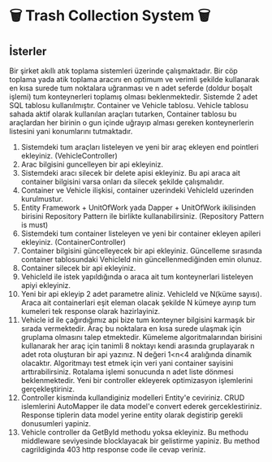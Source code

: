 # 🗑 Trash Collection System 🗑

## İsterler

  Bir şirket akıllı atık toplama sistemleri üzerinde çalışmaktadır.  Bir cöp toplama yada atik toplama aracını en optimum ve verimli şekilde kullanarak en kısa surede tum noktalara uğranması ve n adet  seferde (doldur boşalt işlemi)  tum konteynerleri toplamış olması beklenmektedir.
  Sistemde 2 adet SQL tablosu kullanılmıştır. Container ve Vehicle tablosu. Vehicle tablosu sahada aktif olarak kullanılan araçları tutarken, Container tablosu bu araçlardan  her birinin o gun içinde uğrayıp alması gereken konteynerlerin listesini yani konumlarını tutmaktadır.

1. Sistemdeki tum araçları listeleyen ve yeni bir araç ekleyen  end pointleri ekleyiniz. (VehicleController)
2. Arac bilgisini guncelleyen bir api ekleyiniz.
3. Sistemdeki aracı silecek bir delete apisi ekleyiniz. Bu api araca ait container bilgisini varsa onları da silecek şekilde çalışmalıdır.
4. Container ve Vehicle ilişkisi, container uzerindeki VehicleId uzerinden kurulmustur.
5. Entity Framework  + UnitOfWork    yada  Dapper + UnitOfWork    ikilisinden birisini Repository Pattern ile birlikte kullanabilirsiniz.  (Repository Pattern is must)
6. Sistemdeki tum container listeleyen ve  yeni bir container ekleyen apileri ekleyiniz. (ContainerController)
7. Container bilgisini güncelleyecek bir api ekleyiniz. Güncelleme sırasında container tablosundaki VehicleId nin güncellenmediğinden emin olunuz.
8. Container silecek bir api ekleyiniz.
9. VehicleId ile istek yapıldığında o araca ait tum konteynerlari listeleyen apiyi ekleyiniz.
10. Yeni bir api ekleyip 2 adet parametre aliniz. VehicleId ve N(küme sayısı). Araca ait containerlari eşit eleman olacak şekilde N kümeye ayırıp tum kumeleri tek response olarak hazirlayiniz.
11. Vehicle id ile çağırdığımız api bize tum konteyner bilgisini karmaşık bir sırada vermektedir. Araç bu noktalara en kısa surede ulaşmak için gruplama olmasını talep etmektedir. Kümeleme algoritmalarından birisini kullanarak her araç için tanimli 8 noktayı kendi arasında gruplayarak n adet rota oluşturan bir api yazınız.  N değeri  1<n<4 aralığında dinamik olacaktır.  Algoritmayı test etmek için veri yani container sayisini arttırabilirsiniz. Rotalama işlemi sonucunda n adet liste dönmesi beklenmektedir. Yeni bir controller ekleyerek optimizasyon işlemlerini gerçekleştiriniz.
12. Controller kisminda kullandiginiz modelleri Entity'e ceviriniz. CRUD islemlerini AutoMapper ile data model'e convert ederek gerceklestiriniz. Response tiplerin data model yerine entity olarak degistirip gerekli donusumleri yapiniz.
13. Vehicle controller da GetById methodu yoksa ekleyiniz. Bu methodu middleware seviyesinde blocklayacak bir gelistirme yapiniz. Bu method cagrildiginda 403 http response code ile cevap veriniz.
